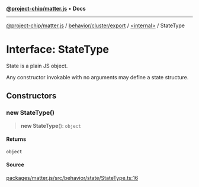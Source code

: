 [**@project-chip/matter.js**](../../../../../README.md) • **Docs**

***

[@project-chip/matter.js](../../../../../modules.md) / [behavior/cluster/export](../../README.md) / [\<internal\>](../README.md) / StateType

# Interface: StateType

State is a plain JS object.

Any constructor invokable with no arguments may define a state structure.

## Constructors

### new StateType()

> **new StateType**(): `object`

#### Returns

`object`

#### Source

[packages/matter.js/src/behavior/state/StateType.ts:16](https://github.com/project-chip/matter.js/blob/7a8cbb56b87d4ccf34bec5a9a95ab40a1711324f/packages/matter.js/src/behavior/state/StateType.ts#L16)
